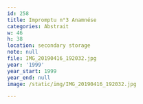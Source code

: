 ```yaml
---
id: 258
title: Impromptu n°3 Anamnése
categories: Abstrait
w: 46
h: 38
location: secondary storage
note: null
file: IMG_20190416_192032.jpg
year: '1999'
year_start: 1999
year_end: null
image: /static/img/IMG_20190416_192032.jpg

---
```

